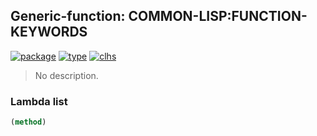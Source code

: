 ## Generic-function: COMMON-LISP:FUNCTION-KEYWORDS
[![package](https://img.shields.io/badge/Package-COMMON--LISP-5f9ea0.svg?style=social&colorA=999999)](../) [![type](https://img.shields.io/badge/Type-Generic--Function-5f9ea0.svg?style=social&colorA=999999)](../#generic-function) [![clhs](https://img.shields.io/badge/CLHS-FUNCTION--KEYWORDS-5f9ea0.svg?style=social&colorA=999999)](http://www.lispworks.com/documentation/HyperSpec/Body/f_fn_kwd.htm) 

> No description.

### Lambda list
```cl
(method)
```
